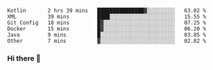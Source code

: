 <!--START_SECTION:waka-->

```text
Kotlin       2 hrs 39 mins   ███████████████▓░░░░░░░░░   63.02 %
XML          39 mins         ████░░░░░░░░░░░░░░░░░░░░░   15.55 %
Git Config   18 mins         █▓░░░░░░░░░░░░░░░░░░░░░░░   07.25 %
Docker       15 mins         █▓░░░░░░░░░░░░░░░░░░░░░░░   06.20 %
Java         9 mins          █░░░░░░░░░░░░░░░░░░░░░░░░   03.85 %
Other        7 mins          ▓░░░░░░░░░░░░░░░░░░░░░░░░   02.82 %
```

<!--END_SECTION:waka-->

### Hi there 👋

<!--
**DnC275/DnC275** is a ✨ _special_ ✨ repository because its `README.md` (this file) appears on your GitHub profile.

Here are some ideas to get you started:

- 🔭 I’m currently working on ...
- 🌱 I’m currently learning ...
- 👯 I’m looking to collaborate on ...
- 🤔 I’m looking for help with ...
- 💬 Ask me about ...
- 📫 How to reach me: ...
- 😄 Pronouns: ...
- ⚡ Fun fact: ...
-->
